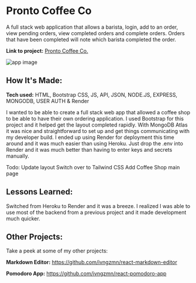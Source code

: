 # Pronto Coffee Co

A full stack web application that allows a barista, login, add to an order, view pending orders, view completed orders and complete orders. Orders that have been completed will note which barista completed the order.

**Link to project:** [Pronto Coffee Co.](https://prontocoffeeco.onrender.com)

![app image](#)

## How It's Made:

**Tech used:** HTML, Bootstrap CSS, JS, API, JSON, NODE.JS, EXPRESS, MONGODB, USER AUTH & Render

I wanted to be able to create a full stack web app that allowed a coffee shop to be able to have their own ordering application. I used Bootstrap for this project and it helped get the layout completed rapidly. With MongoDB Atlas it was nice and straightforward to set up and get things communicating with my developer build. I ended up using Render for deployment this time around and it was much easier than using Heroku. Just drop the .env into Render and it was much better than having to enter keys and secrets manually.

Todo:
Update layout
Switch over to Tailwind CSS
Add Coffee Shop main page

## Lessons Learned:

Switched from Heroku to Render and it was a breeze. I realized I was able to use most of the backend from a previous project and it made development much quicker.

## Other Projects:

Take a peek at some of my other projects:

**Markdown Editor:** https://github.com/ivngzmn/react-markdown-editor

**Pomodoro App:** https://github.com/ivngzmn/react-pomodoro-app
